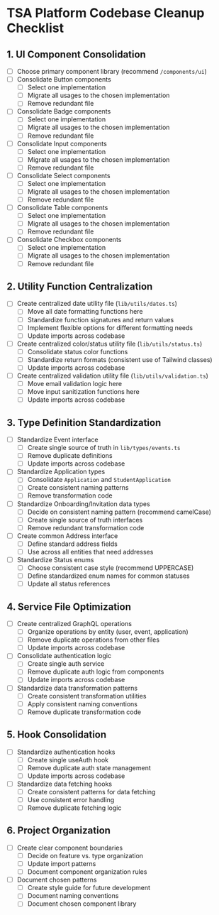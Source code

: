 # TSA Platform Codebase Cleanup Checklist

## 1. UI Component Consolidation

- [ ] Choose primary component library (recommend `/components/ui`)
- [ ] Consolidate Button components
  - [ ] Select one implementation
  - [ ] Migrate all usages to the chosen implementation
  - [ ] Remove redundant file
- [ ] Consolidate Badge components
  - [ ] Select one implementation
  - [ ] Migrate all usages to the chosen implementation
  - [ ] Remove redundant file
- [ ] Consolidate Input components
  - [ ] Select one implementation
  - [ ] Migrate all usages to the chosen implementation
  - [ ] Remove redundant file
- [ ] Consolidate Select components
  - [ ] Select one implementation
  - [ ] Migrate all usages to the chosen implementation
  - [ ] Remove redundant file
- [ ] Consolidate Table components
  - [ ] Select one implementation
  - [ ] Migrate all usages to the chosen implementation
  - [ ] Remove redundant file
- [ ] Consolidate Checkbox components
  - [ ] Select one implementation
  - [ ] Migrate all usages to the chosen implementation
  - [ ] Remove redundant file

## 2. Utility Function Centralization

- [ ] Create centralized date utility file (`lib/utils/dates.ts`)
  - [ ] Move all date formatting functions here
  - [ ] Standardize function signatures and return values
  - [ ] Implement flexible options for different formatting needs
  - [ ] Update imports across codebase
- [ ] Create centralized color/status utility file (`lib/utils/status.ts`)
  - [ ] Consolidate status color functions
  - [ ] Standardize return formats (consistent use of Tailwind classes)
  - [ ] Update imports across codebase
- [ ] Create centralized validation utility file (`lib/utils/validation.ts`)
  - [ ] Move email validation logic here
  - [ ] Move input sanitization functions here
  - [ ] Update imports across codebase

## 3. Type Definition Standardization

- [ ] Standardize Event interface
  - [ ] Create single source of truth in `lib/types/events.ts`
  - [ ] Remove duplicate definitions
  - [ ] Update imports across codebase
- [ ] Standardize Application types
  - [ ] Consolidate `Application` and `StudentApplication`
  - [ ] Create consistent naming patterns
  - [ ] Remove transformation code
- [ ] Standardize Onboarding/Invitation data types
  - [ ] Decide on consistent naming pattern (recommend camelCase)
  - [ ] Create single source of truth interfaces
  - [ ] Remove redundant transformation code
- [ ] Create common Address interface
  - [ ] Define standard address fields
  - [ ] Use across all entities that need addresses
- [ ] Standardize Status enums
  - [ ] Choose consistent case style (recommend UPPERCASE)
  - [ ] Define standardized enum names for common statuses
  - [ ] Update all status references

## 4. Service File Optimization

- [ ] Create centralized GraphQL operations
  - [ ] Organize operations by entity (user, event, application)
  - [ ] Remove duplicate operations from other files
  - [ ] Update imports across codebase
- [ ] Consolidate authentication logic
  - [ ] Create single auth service
  - [ ] Remove duplicate auth logic from components
  - [ ] Update imports across codebase
- [ ] Standardize data transformation patterns
  - [ ] Create consistent transformation utilities
  - [ ] Apply consistent naming conventions
  - [ ] Remove duplicate transformation code

## 5. Hook Consolidation

- [ ] Standardize authentication hooks
  - [ ] Create single useAuth hook
  - [ ] Remove duplicate auth state management
  - [ ] Update imports across codebase
- [ ] Standardize data fetching hooks
  - [ ] Create consistent patterns for data fetching
  - [ ] Use consistent error handling
  - [ ] Remove duplicate fetching logic

## 6. Project Organization

- [ ] Create clear component boundaries
  - [ ] Decide on feature vs. type organization
  - [ ] Update import patterns
  - [ ] Document component organization rules
- [ ] Document chosen patterns
  - [ ] Create style guide for future development
  - [ ] Document naming conventions
  - [ ] Document chosen component library
